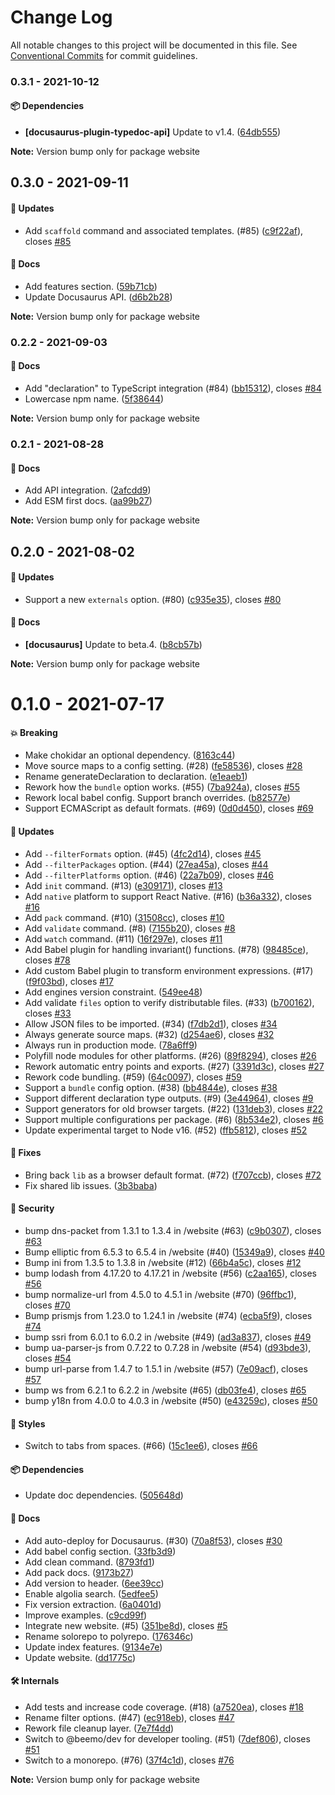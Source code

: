 # Change Log

All notable changes to this project will be documented in this file.
See [Conventional Commits](https://conventionalcommits.org) for commit guidelines.

### 0.3.1 - 2021-10-12

#### 📦 Dependencies

- **[docusaurus-plugin-typedoc-api]** Update to v1.4. ([64db555](https://github.com/milesj/packemon/commit/64db555))

**Note:** Version bump only for package website





## 0.3.0 - 2021-09-11

#### 🚀 Updates

- Add `scaffold` command and associated templates. (#85) ([c9f22af](https://github.com/milesj/packemon/commit/c9f22af)), closes [#85](https://github.com/milesj/packemon/issues/85)

#### 📘 Docs

- Add features section. ([59b71cb](https://github.com/milesj/packemon/commit/59b71cb))
- Update Docusaurus API. ([d6b2b28](https://github.com/milesj/packemon/commit/d6b2b28))

**Note:** Version bump only for package website





### 0.2.2 - 2021-09-03

#### 📘 Docs

- Add "declaration" to TypeScript integration (#84) ([bb15312](https://github.com/milesj/packemon/commit/bb15312)), closes [#84](https://github.com/milesj/packemon/issues/84)
- Lowercase npm name. ([5f38644](https://github.com/milesj/packemon/commit/5f38644))

**Note:** Version bump only for package website





### 0.2.1 - 2021-08-28

#### 📘 Docs

- Add API integration. ([2afcdd9](https://github.com/milesj/packemon/commit/2afcdd9))
- Add ESM first docs. ([aa99b27](https://github.com/milesj/packemon/commit/aa99b27))

**Note:** Version bump only for package website





## 0.2.0 - 2021-08-02

#### 🚀 Updates

- Support a new `externals` option. (#80) ([c935e35](https://github.com/milesj/packemon/commit/c935e35)), closes [#80](https://github.com/milesj/packemon/issues/80)

#### 📘 Docs

- **[docusaurus]** Update to beta.4. ([b8cb57b](https://github.com/milesj/packemon/commit/b8cb57b))

**Note:** Version bump only for package website





# 0.1.0 - 2021-07-17

#### 💥 Breaking

- Make chokidar an optional dependency. ([8163c44](https://github.com/milesj/packemon/commit/8163c44))
- Move source maps to a config setting. (#28) ([fe58536](https://github.com/milesj/packemon/commit/fe58536)), closes [#28](https://github.com/milesj/packemon/issues/28)
- Rename generateDeclaration to declaration. ([e1eaeb1](https://github.com/milesj/packemon/commit/e1eaeb1))
- Rework how the `bundle` option works. (#55) ([7ba924a](https://github.com/milesj/packemon/commit/7ba924a)), closes [#55](https://github.com/milesj/packemon/issues/55)
- Rework local babel config. Support branch overrides. ([b82577e](https://github.com/milesj/packemon/commit/b82577e))
- Support ECMAScript as default formats. (#69) ([0d0d450](https://github.com/milesj/packemon/commit/0d0d450)), closes [#69](https://github.com/milesj/packemon/issues/69)

#### 🚀 Updates

- Add `--filterFormats` option. (#45) ([4fc2d14](https://github.com/milesj/packemon/commit/4fc2d14)), closes [#45](https://github.com/milesj/packemon/issues/45)
- Add `--filterPackages` option. (#44) ([27ea45a](https://github.com/milesj/packemon/commit/27ea45a)), closes [#44](https://github.com/milesj/packemon/issues/44)
- Add `--filterPlatforms` option. (#46) ([22a7b09](https://github.com/milesj/packemon/commit/22a7b09)), closes [#46](https://github.com/milesj/packemon/issues/46)
- Add `init` command. (#13) ([e309171](https://github.com/milesj/packemon/commit/e309171)), closes [#13](https://github.com/milesj/packemon/issues/13)
- Add `native` platform to support React Native. (#16) ([b36a332](https://github.com/milesj/packemon/commit/b36a332)), closes [#16](https://github.com/milesj/packemon/issues/16)
- Add `pack` command. (#10) ([31508cc](https://github.com/milesj/packemon/commit/31508cc)), closes [#10](https://github.com/milesj/packemon/issues/10)
- Add `validate` command. (#8) ([7155b20](https://github.com/milesj/packemon/commit/7155b20)), closes [#8](https://github.com/milesj/packemon/issues/8)
- Add `watch` command. (#11) ([16f297e](https://github.com/milesj/packemon/commit/16f297e)), closes [#11](https://github.com/milesj/packemon/issues/11)
- Add Babel plugin for handling invariant() functions. (#78) ([98485ce](https://github.com/milesj/packemon/commit/98485ce)), closes [#78](https://github.com/milesj/packemon/issues/78)
- Add custom Babel plugin to transform environment expressions. (#17) ([f9f03bd](https://github.com/milesj/packemon/commit/f9f03bd)), closes [#17](https://github.com/milesj/packemon/issues/17)
- Add engines version constraint. ([549ee48](https://github.com/milesj/packemon/commit/549ee48))
- Add validate `files` option to verify distributable files. (#33) ([b700162](https://github.com/milesj/packemon/commit/b700162)), closes [#33](https://github.com/milesj/packemon/issues/33)
- Allow JSON files to be imported. (#34) ([f7db2d1](https://github.com/milesj/packemon/commit/f7db2d1)), closes [#34](https://github.com/milesj/packemon/issues/34)
- Always generate source maps. (#32) ([d254ae6](https://github.com/milesj/packemon/commit/d254ae6)), closes [#32](https://github.com/milesj/packemon/issues/32)
- Always run in production mode. ([78a6ff9](https://github.com/milesj/packemon/commit/78a6ff9))
- Polyfill node modules for other platforms. (#26) ([89f8294](https://github.com/milesj/packemon/commit/89f8294)), closes [#26](https://github.com/milesj/packemon/issues/26)
- Rework automatic entry points and exports. (#27) ([3391d3c](https://github.com/milesj/packemon/commit/3391d3c)), closes [#27](https://github.com/milesj/packemon/issues/27)
- Rework code bundling. (#59) ([64c0097](https://github.com/milesj/packemon/commit/64c0097)), closes [#59](https://github.com/milesj/packemon/issues/59)
- Support a `bundle` config option. (#38) ([bb4844e](https://github.com/milesj/packemon/commit/bb4844e)), closes [#38](https://github.com/milesj/packemon/issues/38)
- Support different declaration type outputs. (#9) ([3e44964](https://github.com/milesj/packemon/commit/3e44964)), closes [#9](https://github.com/milesj/packemon/issues/9)
- Support generators for old browser targets. (#22) ([131deb3](https://github.com/milesj/packemon/commit/131deb3)), closes [#22](https://github.com/milesj/packemon/issues/22)
- Support multiple configurations per package. (#6) ([8b534e2](https://github.com/milesj/packemon/commit/8b534e2)), closes [#6](https://github.com/milesj/packemon/issues/6)
- Update experimental target to Node v16. (#52) ([ffb5812](https://github.com/milesj/packemon/commit/ffb5812)), closes [#52](https://github.com/milesj/packemon/issues/52)

#### 🐞 Fixes

- Bring back `lib` as a browser default format. (#72) ([f707ccb](https://github.com/milesj/packemon/commit/f707ccb)), closes [#72](https://github.com/milesj/packemon/issues/72)
- Fix shared lib issues. ([3b3baba](https://github.com/milesj/packemon/commit/3b3baba))

#### 🔑 Security

- bump dns-packet from 1.3.1 to 1.3.4 in /website (#63) ([c9b0307](https://github.com/milesj/packemon/commit/c9b0307)), closes [#63](https://github.com/milesj/packemon/issues/63)
- Bump elliptic from 6.5.3 to 6.5.4 in /website (#40) ([15349a9](https://github.com/milesj/packemon/commit/15349a9)), closes [#40](https://github.com/milesj/packemon/issues/40)
- Bump ini from 1.3.5 to 1.3.8 in /website (#12) ([66b4a5c](https://github.com/milesj/packemon/commit/66b4a5c)), closes [#12](https://github.com/milesj/packemon/issues/12)
- bump lodash from 4.17.20 to 4.17.21 in /website (#56) ([c2aa165](https://github.com/milesj/packemon/commit/c2aa165)), closes [#56](https://github.com/milesj/packemon/issues/56)
- bump normalize-url from 4.5.0 to 4.5.1 in /website (#70) ([96ffbc1](https://github.com/milesj/packemon/commit/96ffbc1)), closes [#70](https://github.com/milesj/packemon/issues/70)
- Bump prismjs from 1.23.0 to 1.24.1 in /website (#74) ([ecba5f9](https://github.com/milesj/packemon/commit/ecba5f9)), closes [#74](https://github.com/milesj/packemon/issues/74)
- bump ssri from 6.0.1 to 6.0.2 in /website (#49) ([ad3a837](https://github.com/milesj/packemon/commit/ad3a837)), closes [#49](https://github.com/milesj/packemon/issues/49)
- bump ua-parser-js from 0.7.22 to 0.7.28 in /website (#54) ([d93bde3](https://github.com/milesj/packemon/commit/d93bde3)), closes [#54](https://github.com/milesj/packemon/issues/54)
- bump url-parse from 1.4.7 to 1.5.1 in /website (#57) ([7e09acf](https://github.com/milesj/packemon/commit/7e09acf)), closes [#57](https://github.com/milesj/packemon/issues/57)
- bump ws from 6.2.1 to 6.2.2 in /website (#65) ([db03fe4](https://github.com/milesj/packemon/commit/db03fe4)), closes [#65](https://github.com/milesj/packemon/issues/65)
- bump y18n from 4.0.0 to 4.0.3 in /website (#50) ([e43259c](https://github.com/milesj/packemon/commit/e43259c)), closes [#50](https://github.com/milesj/packemon/issues/50)

#### 🎨 Styles

- Switch to tabs from spaces. (#66) ([15c1ee6](https://github.com/milesj/packemon/commit/15c1ee6)), closes [#66](https://github.com/milesj/packemon/issues/66)

#### 📦 Dependencies

- Update doc dependencies. ([505648d](https://github.com/milesj/packemon/commit/505648d))

#### 📘 Docs

- Add auto-deploy for Docusaurus. (#30) ([70a8f53](https://github.com/milesj/packemon/commit/70a8f53)), closes [#30](https://github.com/milesj/packemon/issues/30)
- Add babel config section. ([33fb3d9](https://github.com/milesj/packemon/commit/33fb3d9))
- Add clean command. ([8793fd1](https://github.com/milesj/packemon/commit/8793fd1))
- Add pack docs. ([9173b27](https://github.com/milesj/packemon/commit/9173b27))
- Add version to header. ([6ee39cc](https://github.com/milesj/packemon/commit/6ee39cc))
- Enable algolia search. ([5edfee5](https://github.com/milesj/packemon/commit/5edfee5))
- Fix version extraction. ([6a0401d](https://github.com/milesj/packemon/commit/6a0401d))
- Improve examples. ([c9cd99f](https://github.com/milesj/packemon/commit/c9cd99f))
- Integrate new website. (#5) ([351be8d](https://github.com/milesj/packemon/commit/351be8d)), closes [#5](https://github.com/milesj/packemon/issues/5)
- Rename solorepo to polyrepo. ([176346c](https://github.com/milesj/packemon/commit/176346c))
- Update index features. ([9134e7e](https://github.com/milesj/packemon/commit/9134e7e))
- Update website. ([dd1775c](https://github.com/milesj/packemon/commit/dd1775c))

#### 🛠 Internals

- Add tests and increase code coverage. (#18) ([a7520ea](https://github.com/milesj/packemon/commit/a7520ea)), closes [#18](https://github.com/milesj/packemon/issues/18)
- Rename filter options. (#47) ([ec918eb](https://github.com/milesj/packemon/commit/ec918eb)), closes [#47](https://github.com/milesj/packemon/issues/47)
- Rework file cleanup layer. ([7e7f4dd](https://github.com/milesj/packemon/commit/7e7f4dd))
- Switch to @beemo/dev for developer tooling. (#51) ([7def806](https://github.com/milesj/packemon/commit/7def806)), closes [#51](https://github.com/milesj/packemon/issues/51)
- Switch to a monorepo. (#76) ([37f4c1d](https://github.com/milesj/packemon/commit/37f4c1d)), closes [#76](https://github.com/milesj/packemon/issues/76)

**Note:** Version bump only for package website
